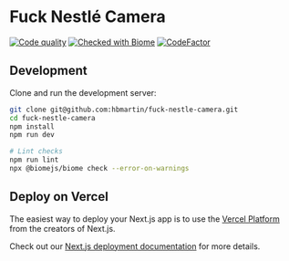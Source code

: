 # Fuck Nestlé Camera

[![Code quality](https://github.com/hbmartin/fuck-nestle-camera/actions/workflows/pull_request.yml/badge.svg)](https://github.com/hbmartin/fuck-nestle-camera/actions/workflows/pull_request.yml)
[![Checked with Biome](https://img.shields.io/badge/Checked_with-Biome-60a5fa?style=flat&logo=biome)](https://biomejs.dev)
[![CodeFactor](https://www.codefactor.io/repository/github/hbmartin/fuck-nestle-camera/badge)](https://www.codefactor.io/repository/github/hbmartin/fuck-nestle-camera)


## Development

Clone and run the development server:

```bash
git clone git@github.com:hbmartin/fuck-nestle-camera.git
cd fuck-nestle-camera
npm install
npm run dev

# Lint checks
npm run lint
npx @biomejs/biome check --error-on-warnings
```

## Deploy on Vercel

The easiest way to deploy your Next.js app is to use the [Vercel Platform](https://vercel.com/new?utm_medium=default-template&filter=next.js&utm_source=create-next-app&utm_campaign=create-next-app-readme) from the creators of Next.js.

Check out our [Next.js deployment documentation](https://nextjs.org/docs/app/building-your-application/deploying) for more details.
